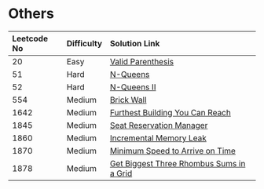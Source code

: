 # Others

| Leetcode No | Difficulty | Solution Link |
| :--- | :--- | :--- |
| 20 | Easy | [Valid Parenthesis](leetcode-easy/leetcode-20-valid-parentheses.md) |
| 51 | Hard | [N-Queens](leetcode-hard/leetcode-51-n-queens.md) |
| 52 | Hard  | [N-Queens II](leetcode-hard/leetcode-52-n-queens-ii.md) |
| 554 | Medium | [Brick Wall](leetcode-medium/leetcode-554-brick-wall.md) |
| 1642 | Medium | [Furthest Building You Can Reach](leetcode-medium/leetcode-1642-furthest-building-you-can-reach.md) |
| 1845 | Medium | [Seat Reservation Manager](leetcode-medium/leetcode-1845-seat-reservation-manager.md) |
| 1860 | Medium | [Incremental Memory Leak](leetcode-medium/leetcode-1860-incremental-memory-leak.md) |
| 1870 | Medium | [Minimum Speed to Arrive on Time](leetcode-medium/leetcode-1870-minimum-speed-to-arrive-on-time.md) |
| 1878 | Medium | [Get Biggest Three Rhombus Sums in a Grid](leetcode-medium/leetcode-1878-get-biggest-three-rhombus-sums-in-a-grid.md) |



